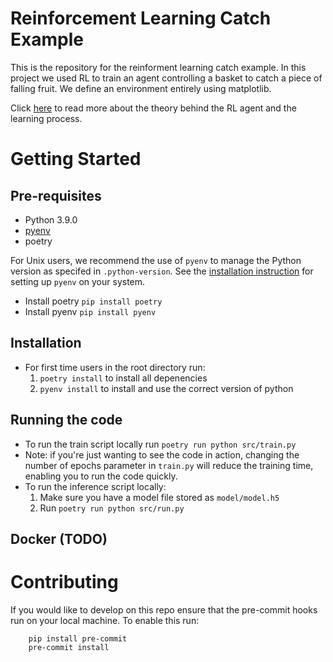 # Reinforcement Learning Catch Example
This is the repository for the reinforment learning catch example. In this project we used RL to train an agent controlling a basket to catch a piece of falling fruit. We define an environment entirely using matplotlib. 

Click [here](https://docs.google.com/document/d/1xg5XOEiPGzym0GEzzZr-oLxU_tabhzpNmsGbag_-YIE/edit#heading=h.kl0urft1gbwy) to read more about the theory behind the RL agent and the learning process.
# Getting Started
## Pre-requisites
* Python 3.9.0
* [pyenv](https://github.com/pyenv/pyenv/wiki#suggested-build-environment)
* poetry

For Unix users, we recommend the use of `pyenv` to manage the Python version as specifed in `.python-version`. See the [installation instruction](https://github.com/pyenv/pyenv#installation) for setting up `pyenv` on your system.

* Install poetry `pip install poetry`
* Install pyenv `pip install pyenv`
## Installation
* For first time users in the root directory run:
    1. `poetry install` to install all depenencies
    2. `pyenv install` to install and use the correct version of python

## Running the code 
* To run the train script locally run `poetry run python src/train.py`
* Note: if you're just wanting to see the code in action, changing the number of epochs parameter in `train.py` will reduce the training time, enabling you to run the code quickly.
* To run the inference script locally:
    1. Make sure you have a model file stored as `model/model.h5`
    2. Run `poetry run python src/run.py`

## Docker (TODO)

# Contributing
If you would like to develop on this repo ensure that the pre-commit hooks run on your local machine. To enable this run:
```
    pip install pre-commit
    pre-commit install
```
